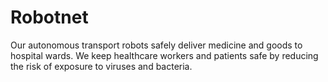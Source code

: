 # Robotnet

Our autonomous transport robots safely deliver medicine and goods to hospital wards. We keep healthcare workers and patients safe by reducing the risk of exposure to viruses and bacteria.
